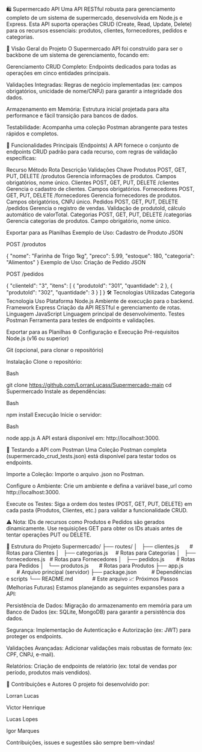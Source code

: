 🛍️ Supermercado API
Uma API RESTful robusta para gerenciamento completo de um sistema de supermercado, desenvolvida em Node.js e Express. Esta API suporta operações CRUD (Create, Read, Update, Delete) para os recursos essenciais: produtos, clientes, fornecedores, pedidos e categorias.

🎯 Visão Geral do Projeto
O Supermercado API foi construído para ser o backbone de um sistema de gerenciamento, focando em:

Gerenciamento CRUD Completo: Endpoints dedicados para todas as operações em cinco entidades principais.

Validações Integradas: Regras de negócio implementadas (ex: campos obrigatórios, unicidade de nome/CNPJ) para garantir a integridade dos dados.

Armazenamento em Memória: Estrutura inicial projetada para alta performance e fácil transição para bancos de dados.

Testabilidade: Acompanha uma coleção Postman abrangente para testes rápidos e completos.

🚀 Funcionalidades Principais (Endpoints)
A API fornece o conjunto de endpoints CRUD padrão para cada recurso, com regras de validação específicas:

Recurso	Método	Rota	Descrição	Validações Chave
Produtos	POST, GET, PUT, DELETE	/produtos	Gerencia informações de produtos.	Campos obrigatórios, nome único.
Clientes	POST, GET, PUT, DELETE	/clientes	Gerencia o cadastro de clientes.	Campos obrigatórios.
Fornecedores	POST, GET, PUT, DELETE	/fornecedores	Gerencia fornecedores de produtos.	Campos obrigatórios, CNPJ único.
Pedidos	POST, GET, PUT, DELETE	/pedidos	Gerencia o registro de vendas.	Validação de produtoId, cálculo automático de valorTotal.
Categorias	POST, GET, PUT, DELETE	/categorias	Gerencia categorias de produtos.	Campo obrigatório, nome único.

Exportar para as Planilhas
Exemplo de Uso: Cadastro de Produto
JSON

POST /produtos

{
  "nome": "Farinha de Trigo 1kg",
  "preco": 5.99,
  "estoque": 180,
  "categoria": "Alimentos"
}
Exemplo de Uso: Criação de Pedido
JSON

POST /pedidos

{
  "clienteId": "3",
  "itens": [
    { "produtoId": "301", "quantidade": 2 },
    { "produtoId": "302", "quantidade": 3 }
  ]
}
🛠️ Tecnologias Utilizadas
Categoria	Tecnologia	Uso
Plataforma	Node.js	Ambiente de execução para o backend.
Framework	Express	Criação da API RESTful e gerenciamento de rotas.
Linguagem	JavaScript	Linguagem principal de desenvolvimento.
Testes	Postman	Ferramenta para testes de endpoints e validações.

Exportar para as Planilhas
⚙️ Configuração e Execução
Pré-requisitos
Node.js (v16 ou superior)

Git (opcional, para clonar o repositório)

Instalação
Clone o repositório:

Bash

git clone https://github.com/LorranLucass/Supermercado-main
cd Supermercado
Instale as dependências:

Bash

npm install
Execução
Inicie o servidor:

Bash

node app.js
A API estará disponível em: http://localhost:3000.

🧪 Testando a API com Postman
Uma Coleção Postman completa (supermercado_crud_tests.json) está disponível para testar todos os endpoints.

Importe a Coleção:
Importe o arquivo .json no Postman.

Configure o Ambiente:
Crie um ambiente e defina a variável base_url como http://localhost:3000.

Execute os Testes:
Siga a ordem dos testes (POST, GET, PUT, DELETE) em cada pasta (Produtos, Clientes, etc.) para validar a funcionalidade CRUD.

⚠️ Nota: IDs de recursos como Produtos e Pedidos são gerados dinamicamente. Use requisições GET para obter os IDs atuais antes de tentar operações PUT ou DELETE.

📂 Estrutura do Projeto
Supermercado/
├── routes/
│   ├── clientes.js       # Rotas para Clientes
│   ├── categorias.js     # Rotas para Categorias
│   ├── fornecedores.js   # Rotas para Fornecedores
│   ├── pedidos.js        # Rotas para Pedidos
│   └── produtos.js       # Rotas para Produtos
├── app.js                # Arquivo principal (servidor)
├── package.json          # Dependências e scripts
└── README.md             # Este arquivo
📈 Próximos Passos (Melhorias Futuras)
Estamos planejando as seguintes expansões para a API:

Persistência de Dados: Migração do armazenamento em memória para um Banco de Dados (ex: SQLite, MongoDB) para garantir a persistência dos dados.

Segurança: Implementação de Autenticação e Autorização (ex: JWT) para proteger os endpoints.

Validações Avançadas: Adicionar validações mais robustas de formato (ex: CPF, CNPJ, e-mail).

Relatórios: Criação de endpoints de relatório (ex: total de vendas por período, produtos mais vendidos).

👥 Contribuições e Autores
O projeto foi desenvolvido por:

Lorran Lucas

Victor Henrique

Lucas Lopes

Igor Marques

Contribuições, issues e sugestões são sempre bem-vindas!
